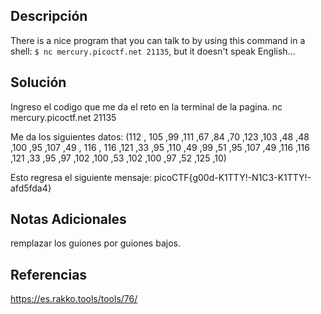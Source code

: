 ## Descripción 
There is a nice program that you can talk to by using this command in a shell: `$ nc mercury.picoctf.net 21135`, but it doesn't speak English...
## Solución
Ingreso el codigo que me da el reto en la terminal de la pagina. 
nc mercury.picoctf.net 21135

Me da los siguientes datos:
(112 , 105 ,99  ,111 ,67 ,84  ,70  ,123 ,103  ,48  ,48 ,100 ,95  ,107 ,49 , 116 , 116  ,121 ,33 ,95  ,110  ,49 ,99 ,51 ,95 ,107 ,49 ,116 ,116 ,121 ,33 ,95 ,97 ,102 ,100 ,53 ,102 ,100 ,97 ,52 ,125 ,10) 

Esto regresa el siguiente mensaje:
picoCTF{g00d-K1TTY!-N1C3-K1TTY!-afd5fda4}
## Notas Adicionales 
remplazar los guiones por guiones bajos. 
## Referencias
https://es.rakko.tools/tools/76/
